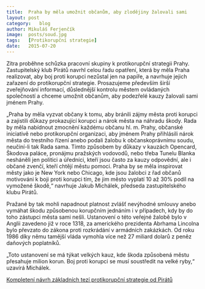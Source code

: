```yaml
---
title:	Praha by měla umožnit občanům, aby zlodějiny žalovali sami
layout:	post
category:	blog
author:	Mikuláš Ferjenčík
image:	posts/soud.jpg
tags:	[Protikorupční strategie]
date:	2015-07-20
---
```


Zítra proběhne schůzka pracovní skupiny k protikorupční strategii Prahy. Zastupitelský klub Pirátů navrhl celou řadu opatření, která by měla Praha realizovat, aby boj proti korupci nezůstal jen na papíře, a navrhuje jejich zařazení do protikorupční strategie. Prosazujeme především širší zveřejňování informací, důslednější kontrolu městem ovládaných společností a chceme umožnit občanům, aby podezřelé kauzy žalovali sami jménem Prahy.

„Praha by měla vyzvat občany k tomu, aby bránili zájmy města proti korupci a zajistili důkazy prokazující korupci a nárok města na náhradu škody. Rada by měla nabídnout zmocnění každému občanu hl. m. Prahy, občanské iniciativě nebo protikorupční organizaci, aby jménem Prahy přihlásili nárok města do trestního řízení anebo podali žalobu k občanskoprávnímu soudu, neučiní­-li tak Rada sama. Tímto způsobem by důkazy v kauzách Opencard, Škodova paláce, pronájmu pražských vodovodů, nebo třeba Tunelu Blanka nesháněli jen politici a úředníci, kteří jsou často za kauzy odpovědní, ale i občané zvenčí, kteří chtějí městu pomoci. Praha by se měla inspirovat městy jako je New York nebo Chicago, kde jsou žalobci z řad občanů motivováni k boji proti korupci tím, že jim město vyplatí 10 až 30% podíl na vymožené škodě,“ navrhuje Jakub Michálek, předseda zastupitelského klubu Pirátů.

Pražané by tak mohli napadnout platnost zvlášť nevýhodné smlouvy anebo vymáhat škodu způsobenou korupčním jednáním i v případech, kdy by do toho zástupci města sami nešli. Ustanovení o této veřejné žalobě bylo v Anglii zavedeno již v roce 1318, za amerického prezidenta Abrhama Lincolna bylo převzato do zákona proti rozkrádání v armádních zakázkách. Od roku 1986 díky němu tamější vláda vymohla více než 27 miliard dolarů z peněz daňových poplatníků.

„Toto ustanovení se má týkat velkých kauz, kde škoda způsobená městu přesahuje milion korun. Boj proti korupci se musí soustředit na velké ryby,“ uzavírá Michálek.

[Kompletení návrh základních tezí protikorupční strategie od Pirátů](https://github.com/pirati-cz/KlubPraha/blob/master/materialy/protikorupcni-strategie/1-navrh-zakladnich-tezi/Protikorupcni_teze_Piratu.pdf)

